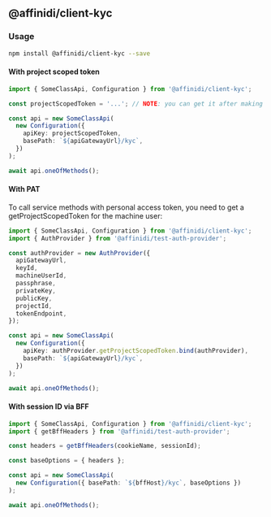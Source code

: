 ## @affinidi/client-kyc

### Usage

```bash
npm install @affinidi/client-kyc --save
```

#### With project scoped token

```ts
import { SomeClassApi, Configuration } from '@affinidi/client-kyc';

const projectScopedToken = '...'; // NOTE: you can get it after making Affinidi Login (via CLI, Portal)

const api = new SomeClassApi(
  new Configuration({
    apiKey: projectScopedToken,
    basePath: `${apiGatewayUrl}/kyc`,
  })
);

await api.oneOfMethods();
```

#### With PAT

To call service methods with personal access token, you need to get a getProjectScopedToken for the machine user:

```ts
import { SomeClassApi, Configuration } from '@affinidi/client-kyc';
import { AuthProvider } from '@affinidi/test-auth-provider';

const authProvider = new AuthProvider({
  apiGatewayUrl,
  keyId,
  machineUserId,
  passphrase,
  privateKey,
  publicKey,
  projectId,
  tokenEndpoint,
});

const api = new SomeClassApi(
  new Configuration({
    apiKey: authProvider.getProjectScopedToken.bind(authProvider),
    basePath: `${apiGatewayUrl}/kyc`,
  })
);

await api.oneOfMethods();
```

#### With session ID via BFF

```ts
import { SomeClassApi, Configuration } from '@affinidi/client-kyc';
import { getBffHeaders } from '@affinidi/test-auth-provider';

const headers = getBffHeaders(cookieName, sessionId);

const baseOptions = { headers };

const api = new SomeClassApi(
  new Configuration({ basePath: `${bffHost}/kyc`, baseOptions })
);

await api.oneOfMethods();
```
